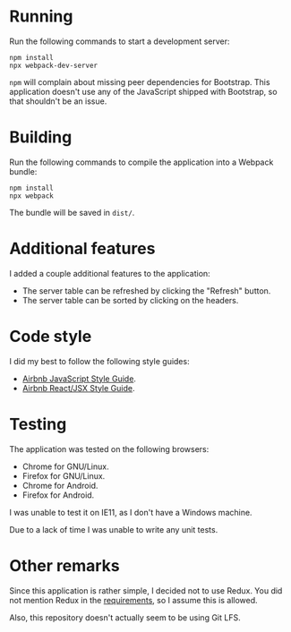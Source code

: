 # Running

Run the following commands to start a development server:
```shell
npm install
npx webpack-dev-server
```
`npm` will complain about missing peer dependencies for Bootstrap.
This application doesn't use any of the JavaScript shipped with Bootstrap, so that shouldn't be an issue.

# Building

Run the following commands to compile the application into a Webpack bundle:
```shell
npm install
npx webpack
```
The bundle will be saved in `dist/`.

# Additional features

I added a couple additional features to the application:
- The server table can be refreshed by clicking the "Refresh" button.
- The server table can be sorted by clicking on the headers.

# Code style

I did my best to follow the following style guides:
- [Airbnb JavaScript Style Guide](https://github.com/airbnb/javascript).
- [Airbnb React/JSX Style Guide](https://github.com/airbnb/javascript/tree/master/react).

# Testing

The application was tested on the following browsers:
- Chrome for GNU/Linux.
- Firefox for GNU/Linux.
- Chrome for Android.
- Firefox for Android.

I was unable to test it on IE11, as I don't have a Windows machine.

Due to a lack of time I was unable to write any unit tests.

# Other remarks

Since this application is rather simple, I decided not to use Redux.
You did not mention Redux in the [requirements](task.md#few-simple-requirements), so I assume this is allowed.

Also, this repository doesn't actually seem to be using Git LFS.
